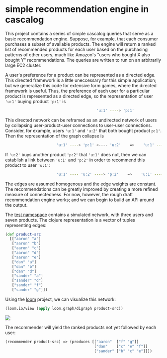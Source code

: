 # simple recommendation engine in cascalog

This project contains a series of simple cascalog queries that serve
as a basic recommendation engine.  Suppose, for example, that each
consumer purchases a subset of available products.  The engine will
return a ranked list of recommended products for each user based on
the purchasing patterns of other users, much like Amazon's "users who
bought X also bought Y" recommendations.  The queries are written to
run on an arbitrarily large EC2 cluster.

A user's preference for a product can be represented as a directed
edge.  This directed framework is a little uneccessary for this simple
application; but we generalize this code for extensive form games,
where the directed framework is useful.  Thus, the preference of each
user for a particular product is represented as a directed edge, so
the representation of user `'u:1'` buying product `'p:1'` is 
```bash
                                         'u:1' ----> 'p:1'
```
This directed network can be reframed as an undirected network of
users by collapsing user-product-user connections to user-user
connections.  Consider, for example, users `'u:1'` and `'u:2'` that
both bought product `p:1'`.  Then the representation of the graph
collapse is
```bash
                       'u:1' ----> 'p:1' <---- 'u:2'    =>    'u:1' ---- 'u:2'
```
If `'u:2'` buys another product `'p:2'` that `'u:1'` does not, then we can
establish a link between `'u:1'` and `'p:2'` in order to recommend this
product to user `'u:1'`:
```bash
                       'u:1' ---- 'u:2' ----> 'p:2'    =>    'u:1' ----> 'p:2'
```
The edges are assumed homogenous and the edge weights are constant.
The recommendations can be greatly improved by creating a more refined
measure of connectedness.  For now, however, the rough draft
recommendation engine works; and we can begin to build an API around
the output.

The [test namespace](https://github.com/danhammer/rec-engine/blob/master/test/clj/rec_engine/core_test.clj) contains a simulated network, with three users
and seven products.  The clojure representation is a vector of tuples
representing edges:

```clojure
(def product-src
  [["aaron" "a"]
   ["aaron" "b"]
   ["aaron" "c"]
   ["aaron" "d"]
   ["aaron" "e"]
   ["dan" "a"]
   ["dan" "b"]
   ["dan" "d"]
   ["sander" "a"]
   ["sander" "d"]
   ["sander" "f"]
   ["sander" "g"]])
```

Using the [loom](https://github.com/jkk/loom) project, we can
visualize this network:

```clojure
(loom.io/view (apply loom.graph/digraph product-src))
```
![](http://i.imgur.com/PeZmzTl.png)

The recommender will yield the ranked products not yet followed by each
user:

```clojure
(recommender product-src) => (produces [["aaron"  ["f" "g"]]
                                        ["dan"    ["c" "e" "f"]]
                                        ["sander" ["b" "c" "e"]]])
```
